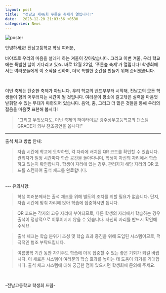 ```yaml
---
layout: post
title:  "전남고 제46회 푸른숲 축제가 열립니다!"
date:   2023-12-20 21:03:36 +0530
categories: News
---
```

![poster](https://img.jeonnam.school/f8251c42899725883cbdd122724dd682db618968.png)

안녕하세요! 전남고등학교 학생 여러분,

바야흐로 우리의 마음을 설레게 하는 겨울이 찾아왔습니다. 그리고 이번 겨울, 우리 학교에는 특별한 날이 기다리고 있죠. 바로 12월 22일, '푸른숲 축제'가 열립니다! 학생회에서는 여러분들에게 이 소식을 전하며, 더욱 특별한 순간을 만들기 위해 준비했습니다.

<br>

이번 축제는 단순한 축제가 아닙니다. 우리 학교의 밴드부부터 시작해, 전남고의 모든 학생들이 함께 어우러지는 시간이 될 것입니다. 여러분이 평소에 갈고닦은 실력을 마음껏 발휘할 수 있는 무대가 마련되어 있습니다. 음악, 춤, 그리고 더 많은 것들을 통해 우리의 젊음을 마음껏 표현해 봅시다!

>"그리고 무엇보다도, 이번 축제의 하이라이트! 광주상무고등학교의 댄스팀 GRACE가 외부 찬조공연을 옵니다!"
---
출석 체크 방법 안내:

> 자습 시간에 학교에 도착하면, 각 자리에 배치된 QR 코드를 확인할 수 있습니다.
> 관리자가 일정 시간마다 학습 공간을 돌아다니며, 학생이 자신의 자리에서 학습하고 있는지 확인합니다.
> 학생이 자리에 있는 경우, 관리자가 해당 자리의 QR 코드를 스캔하여 출석 체크를 완료합니다.

<br>
---
 유의사항:


>학생 여러분께서는 출석 체크를 위해 별도의 조치를 취할 필요가 없습니다. 단지, 자습 시간에 맞춰 자리에 앉아 학습에 집중하시면 됩니다.

>QR 코드는 각자의 고유 자리에 부여되므로, 다른 학생의 자리에서 학습하는 경우 출석이 정상적으로 이루어지지 않을 수 있습니다. 자신의 자리를 반드시 확인해 주세요.

>출석 체크는 학습 분위기 조성 및 학습 효과 증진을 위해 도입된 시스템이므로, 적극적인 협조 부탁드립니다.

>여름방학 기간 동안 자기주도 학습에 더욱 집중할 수 있는 좋은 기회가 되길 바랍니다. 이 새로운 시스템이 여러분의 학습 효과를 높이는 데 도움이 되기를 기대합니다. 출석 체크 시스템에 대해 궁금한 점이 있으시면 학생회에 문의해 주세요.


<br>

-전남고등학교 학생회 드림-
